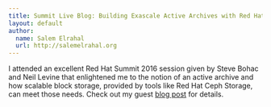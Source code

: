 ```yaml
---
title: Summit Live Blog: Building Exascale Active Archives with Red Hat Ceph Storage
layout: default
author:
  name: Salem Elrahal
  url: http://salemelrahal.org
---
```


I attended an excellent Red Hat Summit 2016 session given by Steve Bohac and Neil Levine that enlightened me to the notion of an active archive and how scalable block storage, provided by tools like Red Hat Ceph Storage, can meet those needs. Check out my guest [blog post](http://developers.redhat.com/blog/2016/06/29/summit-live-blog-building-exascale-active-archives-with-red-hat-ceph-storage/) for details.
